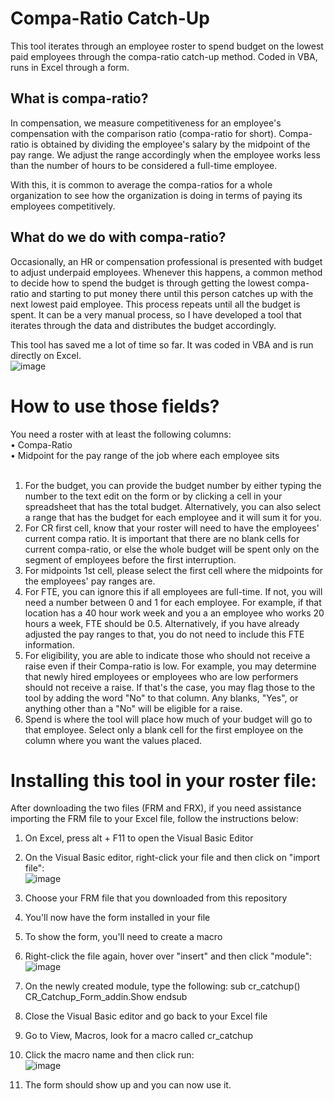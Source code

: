 # Compa-Ratio Catch-Up
This tool iterates through an employee roster to spend budget on the lowest paid employees through the compa-ratio catch-up method. Coded in VBA, runs in Excel through a form.

## What is compa-ratio?
In compensation, we measure competitiveness for an employee's compensation with the comparison ratio (compa-ratio for short). Compa-ratio is obtained by dividing the employee's salary by the midpoint of the pay range. We adjust the range accordingly when the employee works less than the number of hours to be considered a full-time employee.

With this, it is common to average the compa-ratios for a whole organization to see how the organization is doing in terms of paying its employees competitively.

## What do we do with compa-ratio?
Occasionally, an HR or compensation professional is presented with budget to adjust underpaid employees. Whenever this happens, a common method to decide how to spend the budget is through getting the lowest compa-ratio and starting to put money there until this person catches up with the next lowest paid employee. This process repeats until all the budget is spent. It can be a very manual process, so I have developed a tool that iterates through the data and distributes the budget accordingly.

This tool has saved me a lot of time so far. It was coded in VBA and is run directly on Excel.<br>
![image](https://github.com/jacksoncaquino/Compa-Ratio-Catch-Up/assets/61064363/4502cee0-9034-48b2-abfc-0715f23225cc)

# How to use those fields?
You need a roster with at least the following columns: <br>
• Compa-Ratio<br>
• Midpoint for the pay range of the job where each employee sits<br>
<br>
1. For the budget, you can provide the budget number by either typing the number to the text edit on the form or by clicking a cell in your spreadsheet that has the total budget. Alternatively, you can also select a range that has the budget for each employee and it will sum it for you.
2. For CR first cell, know that your roster will need to have the employees' current compa ratio. It is important that there are no blank cells for current compa-ratio, or else the whole budget will be spent only on the segment of employees before the first interruption.
3. For midpoints 1st cell, please select the first cell where the midpoints for the employees' pay ranges are.
4. For FTE, you can ignore this if all employees are full-time. If not, you will need a number between 0 and 1 for each employee. For example, if that location has a 40 hour work week and you a an employee who works 20 hours a week, FTE should be 0.5. Alternatively, if you have already adjusted the pay ranges to that, you do not need to include this FTE information.
5. For eligibility, you are able to indicate those who should not receive a raise even if their Compa-ratio is low. For example, you may determine that newly hired employees or employees who are low performers should not receive a raise. If that's the case, you may flag those to the tool by adding the word "No" to that column. Any blanks, "Yes", or anything other than a "No" will be eligible for a raise.
6. Spend is where the tool will place how much of your budget will go to that employee. Select only a blank cell for the first employee on the column where you want the values placed.

# Installing this tool in your roster file:
After downloading the two files (FRM and FRX), if you need assistance importing the FRM file to your Excel file, follow the instructions below:
1. On Excel, press alt + F11 to open the Visual Basic Editor
2. On the Visual Basic editor, right-click your file and then click on "import file":<br>
![image](https://github.com/jacksoncaquino/Compa-Ratio-Catch-Up/assets/61064363/a8632f0a-0c0b-4fb6-b759-a5ca4f32cbd1)

3. Choose your FRM file that you downloaded from this repository
4. You'll now have the form installed in your file
5. To show the form, you'll need to create a macro
6. Right-click the file again, hover over "insert" and then click "module":<br>
![image](https://github.com/jacksoncaquino/Compa-Ratio-Catch-Up/assets/61064363/0fd1d498-0bf7-451d-bf07-f9a502d6e768)
7. On the newly created module, type the following:
sub cr_catchup()
  CR_Catchup_Form_addin.Show
endsub
8. Close the Visual Basic editor and go back to your Excel file
9. Go to View, Macros, look for a macro called cr_catchup
10. Click the macro name and then click run:<br>
![image](https://github.com/jacksoncaquino/Compa-Ratio-Catch-Up/assets/61064363/586c27b4-a4e0-47b2-a900-3ca934adfbf4)
11. The form should show up and you can now use it.


